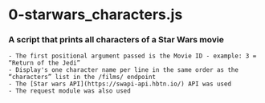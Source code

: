# 0-starwars_characters.js
### A  script that prints all characters of a Star Wars movie
    - The first positional argument passed is the Movie ID - example: 3 = “Return of the Jedi”
    - Display's one character name per line in the same order as the “characters” list in the /films/ endpoint
    - The [Star wars API](https://swapi-api.hbtn.io/) API was used
    - The request module was also used
